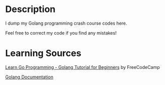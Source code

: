 # Description
I dump my Golang programming crash course codes here.

Feel free to correct my code if you find any mistakes!

# Learning Sources
[Learn Go Programming - Golang Tutorial for Beginners](https://youtu.be/YS4e4q9oBaU) by FreeCodeCamp

[Golang Documentation](https://go.dev/doc/)
